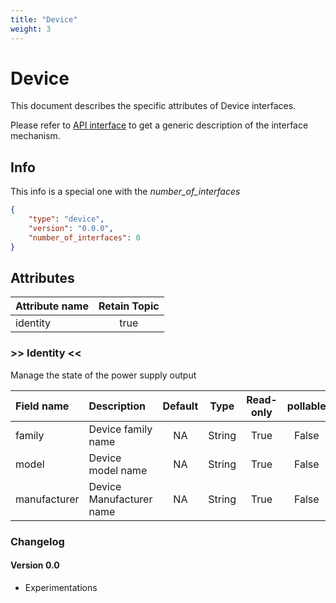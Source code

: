 ```yaml
---
title: "Device"
weight: 3
---
```


# Device

This document describes the specific attributes of Device interfaces.

Please refer to [API interface](/docs/mqtt/core.md) to get a generic description of the interface mechanism.

## Info

This info is a special one with the *number_of_interfaces*

```json
{
    "type": "device",
    "version": "0.0.0",
    "number_of_interfaces": 0
}
```

## Attributes

| Attribute name | Retain Topic |
| :------------- | :----------: |
| identity       |     true     |

### >> Identity <<

Manage the state of the power supply output

| Field name   | Description              | Default |  Type  | Read-only | pollable |
| :----------- | :----------------------- | :-----: | :----: | :-------: | :------: |
| family       | Device family name       |   NA    | String |   True    |  False   |
| model        | Device model name        |   NA    | String |   True    |  False   |
| manufacturer | Device Manufacturer name |   NA    | String |   True    |  False   |

### Changelog

#### Version 0.0

- Experimentations

